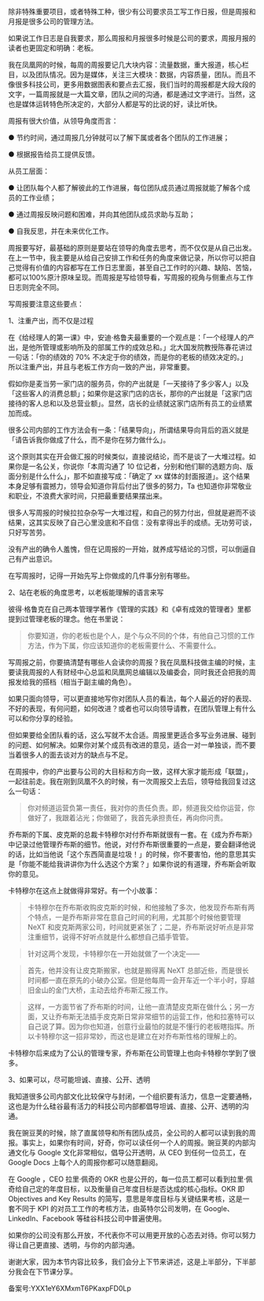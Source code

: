 除非特殊重要项目，或者特殊工种，很少有公司要求员工写工作日报，但是周报和月报是很多公司的管理方法。

如果说工作日志是自我要求，那么周报和月报很多时候是公司的要求，周报月报的读者也更固定和明确：老板。

我在凤凰网的时候，每周的周报要记几大块内容：流量数据，重大报道，核心栏目，以及团队情况。因为是媒体，关注三大模块：数据，内容质量，团队。而且不像很多科技公司，更多用数据图表和要点去汇报，我们当时的周报都是大段大段的文字，一篇周报就是一大篇文章，团队之间的沟通，都是通过文字进行。当然，这也是媒体运转特色所决定的，大部分人都是写的比说的好，读比听快。

周报有很大价值，从领导角度而言：

● 节约时间，通过周报几分钟就可以了解下属或者各个团队的工作进展；

● 根据报告给员工提供反馈。

从员工层面：

● 让团队每个人都了解彼此的工作进展，每位团队成员通过周报就能了解各个成员的工作业绩；

● 通过周报反映问题和困难，并向其他团队成员求助与互助；

● 自我反思，并在未来优化工作。

周报要写好，最基础的原则是要站在领导的角度去思考，而不仅仅是从自己出发。在上一节中，我主要是从给自己安排工作和任务的角度来做记录，所以你可以把自己觉得有价值的内容都写在工作日志里面，甚至自己工作时的兴趣、缺陷、苦恼，都可以100\%原汁原味呈现。而周报是写给领导看，写周报的视角与侧重点与工作日志则完全不同。

写周报要注意这些要点：

1、注重产出，而不仅是过程

在《给经理人的第一课》中，安迪·格鲁夫最重要的一个观点是：「一个经理人的产出，是他所管理或影响所及的部属工作的成效总和。」北大国发院教授陈春花讲过一句话：「你的绩效的 70\% 不决定于你的绩效，而是你的老板的绩效决定的。」 所以注重产出，并且与老板工作方向一致的产出，非常重要。

假如你是麦当劳一家门店的服务员，你的产出就是「一天接待了多少客人」以及「这些客人的消费总额」；如果你是这家门店的店长，那你的产出就是「这家门店接待的客人总和以及总营业额」。显然，店长的业绩就这家门店所有员工的业绩累加而成。

很多公司内部的工作方法会有一条：「结果导向」，所谓结果导向背后的涵义就是「请告诉我你做成了什么，而不是你在努力做什么」。

这个原则其实在开会做汇报的时候类似，直接说结论，而不是谈了一大堆过程。如果你是一名公关，你说你「本周沟通了 10 位记者，分别和他们聊的选题方向、版面分别是什么什么」，那不如直接写成：「确定了 xx 媒体的封面报道」。这个结果本身足够有震撼力，领导会知道你背后付出了很多的努力，Ta 也知道你非常敬业和职业，不浪费大家时间，只把最重要结果摆出来。

很多人写周报的时候拉拉杂杂写一大堆过程，和自己的努力付出，但就是避而不谈结果，这其实反映了自己心里没底和不自信：没有拿得出手的成绩。无功劳可谈，只好写苦劳。

没有产出的确令人羞愧，但在记周报的一开始，就养成写结论的习惯，可以倒逼自己有产出意识。

在写周报时，记得一开始先写上你做成的几件事分别有哪些。

2、站在老板的角度思考，以老板能理解的语言来写

彼得·格鲁克在自己两本管理学著作《管理的实践》和《卓有成效的管理者》里都提到过管理老板的理念。他在书里说：

> 你要知道，你的老板也是个人，是个与众不同的个体，有他自己习惯的工作方法，作为下属，你应该知道你的老板需要什么、不需要什么。

写周报之前，你要搞清楚有哪些人会读你的周报？我在凤凰科技做主编的时候，主要读我周报的人有财经中心总监和凤凰网总编辑以及编委会，同时我还会把我的周报发给我的搭档（相当于副主编的角色）。

如果只面向领导，可以更直接地写你对团队人员的看法，每个人最近的好的表现、不好的表现，有何问题，如何改进？或者也可以向领导请教，在团队管理上有什么可以和你分享的经验。

但如果要给全团队看的话，这么写就不太合适。周报里更适合多写业务进展、碰到的问题、如何解决。如果你对某个成员有改进的意见，适合一对一单独谈，而不要当着很多人的面去谈对方的缺点与不足。

在周报中，你的产出要与公司的大目标和方向一致，这样大家才能形成「联盟」，一起往前走。我在刚到凤凰不久的时候，有一次周报交上去后，领导给我回复过这么一句话：

> 你对频道运营负第一责任，我对你的责任负责。即，频道我交给你运营，你做好了，我跟着沾光；你做砸了，我首先承担责任，再向你问责。

乔布斯的下属、皮克斯的总裁卡特穆尔对付乔布斯就很有一套。在《成为乔布斯》中记录过他管理乔布斯的细节。他说，对付乔布斯很重要的一点是，要会翻译他说的话，比如当他说「这个东西简直是垃圾！」的时候，你不要害怕，他的意思其实是「你能不能给我讲讲你为什么选这个方案？」如果你说的有道理，乔布斯会听取你的意见。

卡特穆尔在这点上就做得非常好。有一个小故事：

> 卡特穆尔在乔布斯收购皮克斯的时候，和他接触了多次，他发现乔布斯有两个特点，一是乔布斯非常在意自己时间的利用，尤其那个时候他要管理 NeXT 和皮克斯两家公司，时间就更紧张了；二是，乔布斯说好听点是非常注重细节，说得不好听点就是什么都想自己插手管管。

> 针对这两个发现，卡特穆尔在一开始就做了一个决定——

> 首先，他并没有让皮克斯搬家，也就是搬得离 NeXT 总部近些，而是很长时间都一直在原先的小破办公室。但是他每周一会开车近一个半小时，穿越旧金山的金门大桥，主动去给乔布斯汇报工作。

> 这样，一方面节省了乔布斯的时间，让他一直清楚皮克斯在做什么；另一方面，又让乔布斯无法插手皮克斯日常非常细节的运营工作，他和拉塞特可以自己说了算。因为你也知道，创意行业最怕的就是不懂行的老板瞎指挥。所以卡特穆尔这一招非常妙，而这也是建立在对乔布斯性格的理解上的。

卡特穆尔后来成为了公认的管理专家，乔布斯在公司管理上也向卡特穆尔学到了很多。

3、如果可以，尽可能坦诚、直接、公开、透明

我知道很多公司内部文化比较保守与封闭，一个组织要有活力，信息一定要通畅，这也是为什么硅谷最有活力的科技公司内部都倡导坦诚、直接、公开、透明的沟通。

我在豌豆荚的时候，除了直属领导和所有团队成员，全公司的人都可以读到我的周报。事实上，如果你有时间，好奇，你可以读任何一个人的周报。豌豆荚的内部沟通文化与 Google 文化非常相似，倡导公开透明，从 CEO 到任何一位员工，在 Google Docs 上每个人的周报你都可以随意翻阅。

在 Google ，CEO 拉里·佩奇的 OKR 也是公开的，每一位员工都可以看到拉里·佩奇给自己定的年度目标，以及衡量自己年度目标是否达成的核心指标。OKR 即 Objectives and Key Results 的简写，意思是年度目标与关键结果考核，这是一套不同于 KPI 的对员工工作的考核方法，由英特尔公司发明，在 Google、LinkedIn、Facebook 等硅谷科技公司中普遍使用。

如果你的公司没有那么开放，不代表你不可以用更开放的心态去对待。你可以努力得让自己更直接、透明，与你的内部沟通。

谢谢大家，因为本节内容比较多，我们会分上下节来讲述，这是上半部分，下半部分我会在下节课分享。

备案号:YXX1eY6XMxmT6PKaxpFD0Lp